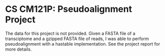 # CS CM121P: Pseudoalignment Project
The data for this project is not provided. Given a FASTA file of a transciptome and a gzipped FASTA file of reads, I was able to perform pseudoalignment with a hastable implementation. See the project report for more details.
